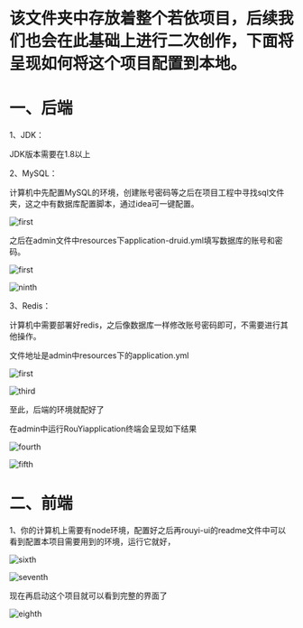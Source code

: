 # 该文件夹中存放着整个若依项目，后续我们也会在此基础上进行二次创作，下面将呈现如何将这个项目配置到本地。

# **一、后端**

1、JDK：

JDK版本需要在1.8以上

2、MySQL：

计算机中先配置MySQL的环境，创建账号密码等之后在项目工程中寻找sql文件夹，这之中有数据库配置脚本，通过idea可一键配置。

![first](D:\projects\kys\c508kys\images\first.png)

之后在admin文件中resources下application-druid.yml填写数据库的账号和密码。

![first](D:\projects\kys\c508kys\images\first.png)

![ninth](D:\projects\kys\c508kys\images\ninth.png)



3、Redis：

计算机中需要部署好redis，之后像数据库一样修改账号密码即可，不需要进行其他操作。

文件地址是admin中resources下的application.yml

![first](D:\projects\kys\c508kys\images\first.png)

![third](D:\projects\kys\c508kys\images\third.png)

至此，后端的环境就配好了

在admin中运行RouYiapplication终端会呈现如下结果

![fourth](D:\projects\kys\c508kys\images\fourth.png)

![fifth](D:\projects\kys\c508kys\images\fifth.png)

# 二、前端

1、你的计算机上需要有node环境，配置好之后再rouyi-ui的readme文件中可以看到配置本项目需要用到的环境，运行它就好，

![sixth](D:\projects\kys\c508kys\images\sixth.png)

![seventh](D:\projects\kys\c508kys\images\seventh.png)

现在再启动这个项目就可以看到完整的界面了

![eighth](D:\projects\kys\c508kys\images\eighth.png)
